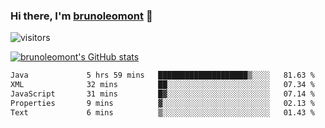 ### Hi there, I'm [brunoleomont](https://www.linkedin.com/in/brunoleomont/) 👋

![visitors](https://visitor-badge.glitch.me/badge?page_id=page.id)

[![brunoleomont's GitHub stats](https://github-readme-stats.vercel.app/api?username=brunoleomont)](https://github.com/brunoleomont/github-readme-stats)

<!--START_SECTION:waka-->

```txt
Java             5 hrs 59 mins   ████████████████████▒░░░░   81.63 %
XML              32 mins         ██░░░░░░░░░░░░░░░░░░░░░░░   07.34 %
JavaScript       31 mins         █▓░░░░░░░░░░░░░░░░░░░░░░░   07.14 %
Properties       9 mins          ▓░░░░░░░░░░░░░░░░░░░░░░░░   02.13 %
Text             6 mins          ▒░░░░░░░░░░░░░░░░░░░░░░░░   01.43 %
```

<!--END_SECTION:waka-->

<!--
**brunoleomont/brunoleomont** is a ✨ _special_ ✨ repository because its `README.md` (this file) appears on your GitHub profile.

Here are some ideas to get you started:

- 🔭 I’m currently working on ...
- 🌱 I’m currently learning ...
- 👯 I’m looking to collaborate on ...
- 🤔 I’m looking for help with ...
- 💬 Ask me about ...
- 📫 How to reach me: ...
- 😄 Pronouns: ...
- ⚡ Fun fact: ...
-->
